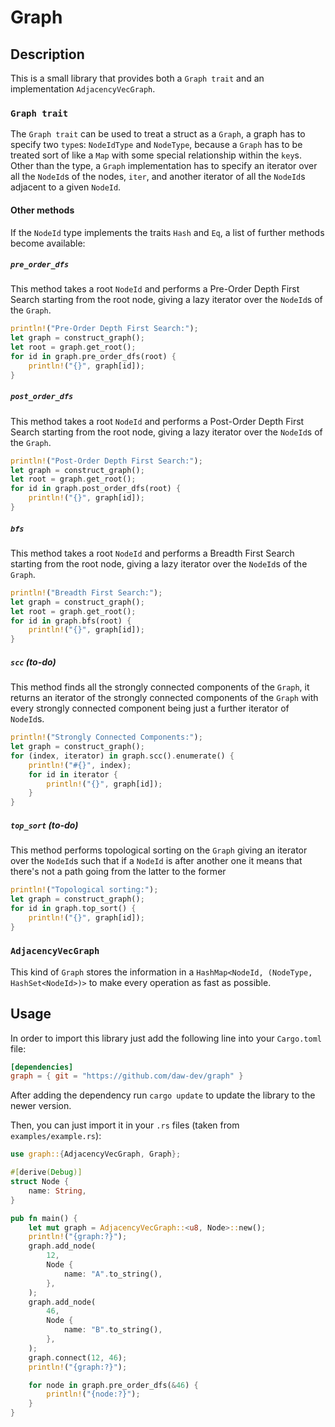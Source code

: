 # Graph

## Description

This is a small library that provides both a `Graph trait` and an implementation `AdjacencyVecGraph`.

### `Graph trait`

The `Graph trait` can be used to treat a struct as a `Graph`, a graph has to specify two `type`s: `NodeIdType` and `NodeType`, because a `Graph` has to be treated sort of like a `Map` with some special relationship within the `key`s. Other than the type, a `Graph` implementation has to specify an iterator over all the `NodeId`s of the nodes, `iter`, and another iterator of all the `NodeId`s adjacent to a given `NodeId`.

#### Other methods

If the `NodeId` type implements the traits `Hash` and `Eq`, a list of further methods become available:

##### `pre_order_dfs`

This method takes a root `NodeId` and performs a Pre-Order Depth First Search starting from the root node, giving a lazy iterator over the `NodeId`s of the `Graph`.

```rust
println!("Pre-Order Depth First Search:");
let graph = construct_graph();
let root = graph.get_root();
for id in graph.pre_order_dfs(root) {
    println!("{}", graph[id]);
}
```
  
##### `post_order_dfs`

This method takes a root `NodeId` and performs a Post-Order Depth First Search starting from the root node, giving a lazy iterator over the `NodeId`s of the `Graph`.

```rust
println!("Post-Order Depth First Search:");
let graph = construct_graph();
let root = graph.get_root();
for id in graph.post_order_dfs(root) {
    println!("{}", graph[id]);
}
```

##### `bfs`

This method takes a root `NodeId` and performs a Breadth First Search starting from the root node, giving a lazy iterator over the `NodeId`s of the `Graph`.

```rust
println!("Breadth First Search:");
let graph = construct_graph();
let root = graph.get_root();
for id in graph.bfs(root) {
    println!("{}", graph[id]);
}
```

##### `scc` (to-do)

This method finds all the strongly connected components of the `Graph`, it returns an iterator of the strongly connected components of the `Graph` with every strongly connected component being just a further iterator of `NodeId`s.

```rust
println!("Strongly Connected Components:");
let graph = construct_graph();
for (index, iterator) in graph.scc().enumerate() {
    println!("#{}", index);
    for id in iterator {
        println!("{}", graph[id]);
    }
}
```

##### `top_sort` (to-do)

This method performs topological sorting on the `Graph` giving an iterator over the `NodeId`s such that if a `NodeId` is after another one it means that there's not a path going from the latter to the former

```rust
println!("Topological sorting:");
let graph = construct_graph();
for id in graph.top_sort() {
    println!("{}", graph[id]);
}
```

### `AdjacencyVecGraph`

This kind of `Graph` stores the information in a `HashMap<NodeId, (NodeType, HashSet<NodeId>)>` to make every operation as fast as possible.

## Usage

In order to import this library just add the following line into your `Cargo.toml` file:

```toml
[dependencies]
graph = { git = "https://github.com/daw-dev/graph" }
```

After adding the dependency run `cargo update` to update the library to the newer version.

Then, you can just import it in your `.rs` files (taken from `examples/example.rs`):

```rust
use graph::{AdjacencyVecGraph, Graph};

#[derive(Debug)]
struct Node {
    name: String,
}

pub fn main() {
    let mut graph = AdjacencyVecGraph::<u8, Node>::new();
    println!("{graph:?}");
    graph.add_node(
        12,
        Node {
            name: "A".to_string(),
        },
    );
    graph.add_node(
        46,
        Node {
            name: "B".to_string(),
        },
    );
    graph.connect(12, 46);
    println!("{graph:?}");

    for node in graph.pre_order_dfs(&46) {
        println!("{node:?}");
    }
}
```